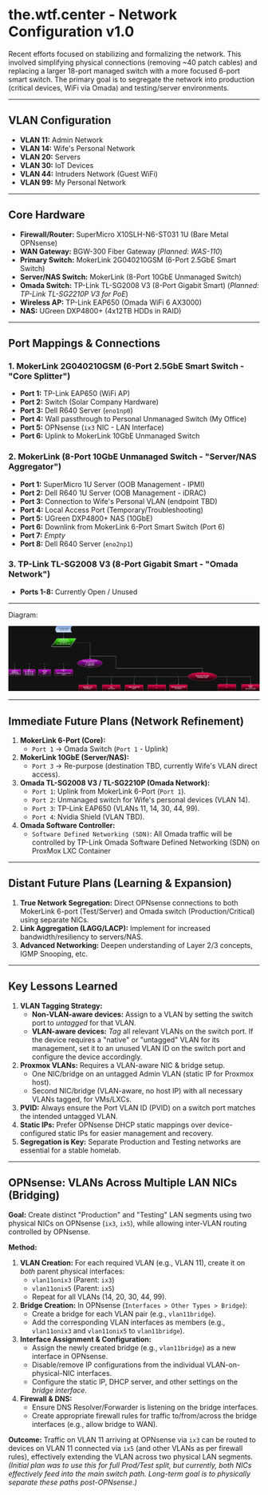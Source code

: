 # the.wtf.center - Network Configuration v1.0

Recent efforts focused on stabilizing and formalizing the network. This involved simplifying physical connections (removing ~40 patch cables) and replacing a larger 18-port managed switch with a more focused 6-port smart switch. The primary goal is to segregate the network into production (critical devices, WiFi via Omada) and testing/server environments.

---

## VLAN Configuration

*   **VLAN 11:** Admin Network
*   **VLAN 14:** Wife's Personal Network
*   **VLAN 20:** Servers
*   **VLAN 30:** IoT Devices
*   **VLAN 44:** Intruders Network (Guest WiFi)
*   **VLAN 99:** My Personal Network

---

## Core Hardware

*   **Firewall/Router:** SuperMicro X10SLH-N6-ST031 1U (Bare Metal OPNsense)
*   **WAN Gateway:** BGW-300 Fiber Gateway (*Planned: WAS-110*)
*   **Primary Switch:** MokerLink 2G040210GSM (6-Port 2.5GbE Smart Switch)
*   **Server/NAS Switch:** MokerLink (8-Port 10GbE Unmanaged Switch)
*   **Omada Switch:** TP-Link TL-SG2008 V3 (8-Port Gigabit Smart) (*Planned: TP-Link TL-SG2210P V3 for PoE*)
*   **Wireless AP:** TP-Link EAP650 (Omada WiFi 6 AX3000)
*   **NAS:** UGreen DXP4800+ (4x12TB HDDs in RAID)

---

## Port Mappings & Connections

### 1. MokerLink 2G040210GSM (6-Port 2.5GbE Smart Switch - "Core Splitter")
*   **Port 1:** TP-Link EAP650 (WiFi AP)
*   **Port 2:** Switch (Solar Company Hardware)
*   **Port 3:** Dell R640 Server (`eno1np0`)
*   **Port 4:** Wall passthrough to Personal Unmanaged Switch (My Office)
*   **Port 5:** OPNsense (`ix3` NIC - LAN Interface)
*   **Port 6:** Uplink to MokerLink 10GbE Unmanaged Switch

### 2. MokerLink (8-Port 10GbE Unmanaged Switch - "Server/NAS Aggregator")
*   **Port 1:** SuperMicro 1U Server (OOB Management - IPMI)
*   **Port 2:** Dell R640 1U Server (OOB Management - iDRAC)
*   **Port 3:** Connection to Wife's Personal VLAN (endpoint TBD)
*   **Port 4:** Local Access Port (Temporary/Troubleshooting)
*   **Port 5:** UGreen DXP4800+ NAS (10GbE)
*   **Port 6:** Downlink from MokerLink 6-Port Smart Switch (Port 6)
*   **Port 7:** *Empty*
*   **Port 8:** Dell R640 Server (`eno2np1`)

### 3. TP-Link TL-SG2008 V3 (8-Port Gigabit Smart - "Omada Network")
*   **Ports 1-8:** Currently Open / Unused

---

Diagram: 

![image](https://github.com/TheASDM/the.wtf.center/blob/main/the.wtf.center%20Network%20Diagram.drawio.png?raw=true)

---
## Immediate Future Plans (Network Refinement)

1.  **MokerLink 6-Port (Core):**
    *   `Port 1` -> Omada Switch (`Port 1` - Uplink)
2.  **MokerLink 10GbE (Server/NAS):**
    *   `Port 3` -> Re-purpose (destination TBD, currently Wife's VLAN direct access).
3.  **Omada TL-SG2008 V3 / TL-SG2210P (Omada Network):**
    *   `Port 1`: Uplink from MokerLink 6-Port (`Port 1`).
    *   `Port 2`: Unmanaged switch for Wife's personal devices (VLAN 14).
    *   `Port 3`: TP-Link EAP650 (VLANs 11, 14, 30, 44, 99).
    *   `Port 4`: Nvidia Shield (VLAN TBD).
4.  **Omada Software Controller:**
    *   `Software Defined Networking (SDN)`: All Omada traffic will be controlled by TP-Link Omada Software Defined Networking (SDN) on ProxMox LXC Container

---

## Distant Future Plans (Learning & Expansion)

1.  **True Network Segregation:** Direct OPNsense connections to both MokerLink 6-port (Test/Server) and Omada switch (Production/Critical) using separate NICs.
2.  **Link Aggregation (LAGG/LACP):** Implement for increased bandwidth/resiliency to servers/NAS.
3.  **Advanced Networking:** Deepen understanding of Layer 2/3 concepts, IGMP Snooping, etc.

---

## Key Lessons Learned

1.  **VLAN Tagging Strategy:**
    *   **Non-VLAN-aware devices:** Assign to a VLAN by setting the switch port to *untagged* for that VLAN.
    *   **VLAN-aware devices:** *Tag* all relevant VLANs on the switch port. If the device requires a "native" or "untagged" VLAN for its management, set it to an unused VLAN ID on the switch port and configure the device accordingly.
2.  **Proxmox VLANs:** Requires a VLAN-aware NIC & bridge setup.
    *   One NIC/bridge on an untagged Admin VLAN (static IP for Proxmox host).
    *   Second NIC/bridge (VLAN-aware, no host IP) with all necessary VLANs tagged, for VMs/LXCs.
3.  **PVID:** Always ensure the Port VLAN ID (PVID) on a switch port matches the intended untagged VLAN.
4.  **Static IPs:** Prefer OPNsense DHCP static mappings over device-configured static IPs for easier management and recovery.
5.  **Segregation is Key:** Separate Production and Testing networks are essential for a stable homelab.

---

## OPNsense: VLANs Across Multiple LAN NICs (Bridging)

**Goal:** Create distinct "Production" and "Testing" LAN segments using two physical NICs on OPNsense (`ix3`, `ix5`), while allowing inter-VLAN routing controlled by OPNsense.

**Method:**
1.  **VLAN Creation:** For each required VLAN (e.g., VLAN 11), create it on *both* parent physical interfaces:
    *   `vlan11onix3` (Parent: `ix3`)
    *   `vlan11onix5` (Parent: `ix5`)
    *   Repeat for all VLANs (14, 20, 30, 44, 99).
2.  **Bridge Creation:** In OPNsense (`Interfaces > Other Types > Bridge`):
    *   Create a bridge for each VLAN pair (e.g., `vlan11bridge`).
    *   Add the corresponding VLAN interfaces as members (e.g., `vlan11onix3` and `vlan11onix5` to `vlan11bridge`).
3.  **Interface Assignment & Configuration:**
    *   Assign the newly created bridge (e.g., `vlan11bridge`) as a new interface in OPNsense.
    *   Disable/remove IP configurations from the individual VLAN-on-physical-NIC interfaces.
    *   Configure the static IP, DHCP server, and other settings on the *bridge interface*.
4.  **Firewall & DNS:**
    *   Ensure DNS Resolver/Forwarder is listening on the bridge interfaces.
    *   Create appropriate firewall rules for traffic to/from/across the bridge interfaces (e.g., allow bridge to WAN).

**Outcome:** Traffic on VLAN 11 arriving at OPNsense via `ix3` can be routed to devices on VLAN 11 connected via `ix5` (and other VLANs as per firewall rules), effectively extending the VLAN across two physical LAN segments.
*(Initial plan was to use this for full Prod/Test split, but currently, both NICs effectively feed into the main switch path. Long-term goal is to physically separate these paths post-OPNsense.)*
